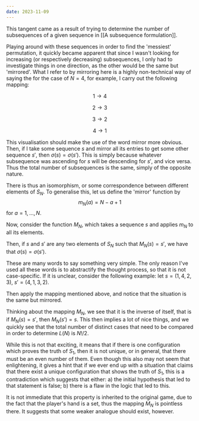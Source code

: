 ```yaml
---
date: 2023-11-09
---
```

This tangent came as a result of trying to determine the number of subsequences of a given sequence in [[A subsequence formulation]]. 

Playing around with these sequences in order to find the 'messiest' permutation, it quickly became apparent that since I wasn't looking for increasing (or respectively decreasing) subsequences, I only had to investigate things in one direction, as the other would be the same but 'mirrored'. What I refer to by mirroring here is a highly non-technical way of saying the for the case of $N=4$, for example, I carry out the following mapping:

$$1 \to 4$$

$$2\to 3$$

$$3\to 2$$

$$4\to 1$$

This visualisation should make the use of the word mirror more obvious. 
Then, if I take some sequence $s$ and mirror all its entries to get some other sequence $s'$, then $\sigma(s)=\sigma(s')$.
This is simply because whatever subsequence was ascending for $s$ will be descending for $s'$, and vice versa. Thus the total number of subsequences is the same, simply of the opposite nature. 

There is thus an isomorphism, or some correspondence between different elements of $S_N$. To generalise this, let us define the 'mirror' function by
$$m_N(a) = N-a+1$$
for $a = 1,\ldots , N$.

Now, consider the function $M_N$, which takes a sequence $s$ and applies $m_N$ to all its elements. 

Then, if $s$ and $s'$ are any two elements of $S_N$ such that $M_N(s) = s'$, we have that $\sigma(s) = \sigma(s')$.

These are many words to say something very simple. The only reason I've used all these words is to abstractify the thought process, so that it is not case-specific. If it is unclear, consider the following example: let $s = (1,4,2,3), \ s' = (4,1,3,2)$. 

Then apply the mapping mentioned above, and notice that the situation is the same but mirrored. 

Thinking about the mapping $M_N$, we see that it is the inverse of itself, that is if $M_N(s)=s'$, then $M_N(s')=s$. This then implies a lot of nice things, and we quickly see that the total number of distinct cases that need to be compared in order to determine $L(N)$ is $N!/2$. 

While this is not that exciting, it means that if there is one configuration which proves the truth of $S_1$, then it is not unique, or in general, that there must be an even number of them. Even though this also may not seem that enlightening, it gives a hint that if we ever end up with a situation that claims that there exist a unique configuration that shows the truth of $S_1$, this is a contradiction which suggests that either: a) the initial hypothesis that led to that statement is false; b) there is a flaw in the logic that led to this. 

It is not immediate that this property is inherited to the original game, due to the fact that the player's hand is a set, thus the mapping $M_N$ is pointless there. It suggests that some weaker analogue should exist, however. 